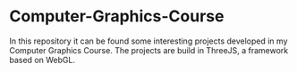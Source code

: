 # Computer-Graphics-Course
In this repository it can be found some interesting projects developed in my Computer Graphics Course. The projects are build in ThreeJS, a framework based on WebGL.
